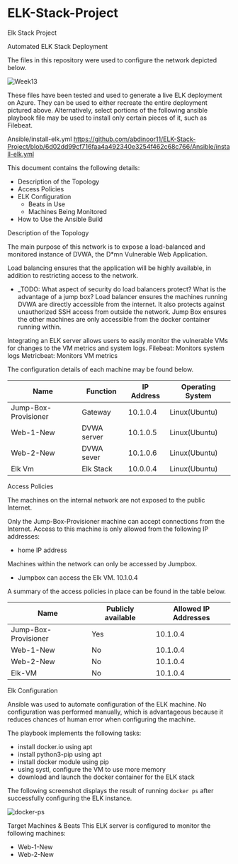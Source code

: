 # ELK-Stack-Project
Elk Stack Project

Automated ELK Stack Deployment

The files in this repository were used to configure the network depicted below.
 
 ![Week13](https://user-images.githubusercontent.com/82536342/137604648-27ad74d8-29f3-4819-bed5-02f9da8e5503.png)



These files have been tested and used to generate a live ELK deployment on Azure. They can be used to either recreate the entire deployment pictured above. Alternatively, select portions of the following ansible playbook file may be used to install only certain pieces of it, such as Filebeat.

  Ansible/install-elk.yml   https://github.com/abdinoor11/ELK-Stack-Project/blob/6d02dd99cf716faa4a492340e3254f462c68c766/Ansible/install-elk.yml 

This document contains the following details:
- Description of the Topology
- Access Policies
- ELK Configuration
  - Beats in Use
  - Machines Being Monitored
- How to Use the Ansible Build


Description of the Topology

The main purpose of this network is to expose a load-balanced and monitored instance of DVWA, the D*mn Vulnerable Web Application.

Load balancing ensures that the application will be highly available, in addition to restricting access to the network.
- _TODO: What aspect of security do load balancers protect? What is the advantage of a jump box? 
Load balancer ensures the machines running DVWA are directly accessible from the internet. It also protects against unauthorized SSH access from outside the network. 
Jump Box ensures the other machines are only accessible from the docker container running within.

Integrating an ELK server allows users to easily monitor the vulnerable VMs for changes to the VM metrics and system logs.
Filebeat: Monitors system logs
Metricbeat: Monitors VM metrics

The configuration details of each machine may be found below.

| Name                 | Function    | IP Address | Operating System |
|----------------------|-------------|------------|------------------|
| Jump-Box-Provisioner | Gateway     | 10.1.0.4   | Linux(Ubuntu)    |
| Web-1-New            | DVWA server | 10.1.0.5   | Linux(Ubuntu)    |
| Web-2-New            | DVWA sever  | 10.1.0.6   | Linux(Ubuntu)    |
| Elk Vm               | Elk Stack   | 10.0.0.4   | Linux(Ubuntu)    |


Access Policies

The machines on the internal network are not exposed to the public Internet. 

Only the Jump-Box-Provisioner machine can accept connections from the Internet. Access to this machine is only allowed from the following IP addresses:
- home IP address

Machines within the network can only be accessed by Jumpbox.
-	Jumpbox can access the Elk VM. 10.1.0.4

A summary of the access policies in place can be found in the table below.

| Name                 | Publicly available | Allowed IP Addresses |
|----------------------|--------------------|----------------------|
| Jump-Box-Provisioner | Yes                | 10.1.0.4             |
| Web-1-New            | No                 | 10.1.0.4             |
| Web-2-New            | No                 | 10.1.0.4             |
| Elk-VM               | No                 | 10.1.0.4             |


Elk Configuration

Ansible was used to automate configuration of the ELK machine. No configuration was performed manually, which is advantageous because it reduces chances of human error when configuring the machine.


The playbook implements the following tasks:
-	install docker.io using apt
-	install python3-pip using apt
-	install docker module using pip
-	using systl, configure the VM to use more memory 
-	download and launch the docker container for the ELK stack

The following screenshot displays the result of running `docker ps` after successfully configuring the ELK instance.  

![docker-ps](https://user-images.githubusercontent.com/82536342/137604669-bc770b71-96da-4977-a693-8156f8fe7562.png)


Target Machines & Beats
This ELK server is configured to monitor the following machines:
-	Web-1-New
-	Web-2-New


